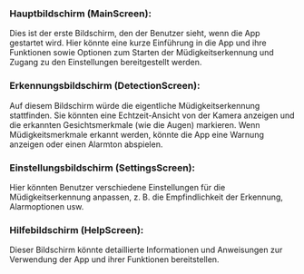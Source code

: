 ### Hauptbildschirm (MainScreen):

Dies ist der erste Bildschirm, den der Benutzer sieht, wenn die App gestartet wird. Hier könnte eine kurze Einführung in die App und ihre Funktionen sowie Optionen zum Starten der Müdigkeitserkennung und Zugang zu den Einstellungen bereitgestellt werden.

### Erkennungsbildschirm (DetectionScreen):

Auf diesem Bildschirm würde die eigentliche Müdigkeitserkennung stattfinden. Sie könnten eine Echtzeit-Ansicht von der Kamera anzeigen und die erkannten Gesichtsmerkmale (wie die Augen) markieren. Wenn Müdigkeitsmerkmale erkannt werden, könnte die App eine Warnung anzeigen oder einen Alarmton abspielen.

### Einstellungsbildschirm (SettingsScreen):

Hier könnten Benutzer verschiedene Einstellungen für die Müdigkeitserkennung anpassen, z. B. die Empfindlichkeit der Erkennung, Alarmoptionen usw.

### Hilfebildschirm (HelpScreen):

Dieser Bildschirm könnte detaillierte Informationen und Anweisungen zur Verwendung der App und ihrer Funktionen bereitstellen.

